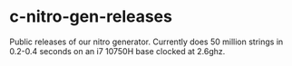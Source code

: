 # c-nitro-gen-releases
Public releases of our nitro generator. Currently does 50 million strings in 0.2-0.4 seconds on an i7 10750H base clocked at 2.6ghz.
